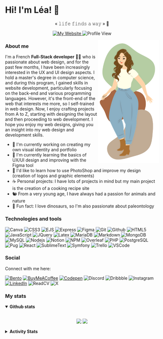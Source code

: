 # Hi! I'm Léa! 👋

<p align="center">
  <span>« 𝚕𝚒𝚏𝚎 𝚏𝚒𝚗𝚍𝚜 𝚊 𝚠𝚊𝚢 »</span> 🦕
</p>

<p align="center">
  <a href="https://leag76.github.io/">
      <img alt="My Website" src="https://img.shields.io/badge/-My_Website-575757?style=flat&logo=github&logoColor=white" />
  </a>
  <img alt="Profile View" src="https://komarev.com/ghpvc/?username=leag76&style=flat&color=B5CDA3" />
</p>

<img align="right" src="https://github.com/LeaG76/LeaG76/raw/main/pictures/iconGithub.png" alt="Illustration of Kaya speaking at a conference with coding bubbles in background" width=200px/>

### About me

<p>I'm a French <b>Full-Stack developer</b> 👩‍💻 who is passionate about web design, and for the past few months, I have been increasingly interested in the UX and UI design aspects. I hold a master's degree in computer science, and during this program, I gained skills in website development, particularly focusing on the back-end and various programming languages. However, it's the front-end of the web that interests me more, so I self-trained in web design. Now, I enjoy crafting projects from A to Z, starting with designing the layout and then proceeding to web development. I hope you enjoy my web designs, giving you an insight into my web design and development skills.</p>

- 🍂 I'm currently working on creating my own visual identity and portfolio
- 🌻 I'm currently learning the basics of UX/UI design and improving with the Figma tool 
- 🥨 I'd like to learn how to use PhotoShop and improve my design (creation of logos and graphic elements)
- ☕ Personal projects: I have lots of projects in mind but my main project is the creation of a cooking recipe site
- 🐿️ From a very young age, I have always had a passion for animals and nature
- 🦖 Fun fact: I love dinosaurs, so I'm also passionate about paleontology

### Technologies and tools

<p>
  <img alt="Canva" src="https://img.shields.io/badge/Canva-00C4CC.svg?style=flat&logo=Canva&logoColor=white" />
  <img alt="CSS3" src="https://img.shields.io/badge/CSS3-1572B6.svg?style=flat&logo=CSS3&logoColor=white" />
  <img alt="EJS" src="https://img.shields.io/badge/EJS-B4CA65.svg?style=flat&logo=EJS&logoColor=black" />
  <img alt="Express" src="https://img.shields.io/badge/Express-000000.svg?style=flat&logo=Express&logoColor=white" />
  <img alt="Figma" src="https://img.shields.io/badge/Figma-F76E5F?style=flat&logo=Figma&logoColor=white" />
  <img alt="Git" src="https://img.shields.io/badge/Git-F05032.svg?style=flat&logo=Git&logoColor=white" />
  <img alt="Github" src="https://img.shields.io/badge/GitHub-181717.svg?style=flat&logo=GitHub&logoColor=white" />
  <img alt="HTML5" src="https://img.shields.io/badge/HTML5-E34F26.svg?style=flat&logo=HTML5&logoColor=white" />
  <img alt="JavaScript" src="https://img.shields.io/badge/JavaScript-F7DF1E.svg?style=flat&logo=JavaScript&logoColor=black" />
  <img alt="JQuery" src="https://img.shields.io/badge/jQuery-0769AD.svg?style=flat&logo=jQuery&logoColor=white" />
  <img alt="Latex" src="https://img.shields.io/badge/LaTeX-008080.svg?style=flat&logo=LaTeX&logoColor=white" />
  <img alt="MariaDB" src="https://img.shields.io/badge/MariaDB-003545.svg?style=flat&logo=MariaDB&logoColor=white" />
  <img alt="Markdown" src="https://img.shields.io/badge/Markdown-000000.svg?style=flat&logo=Markdown&logoColor=white" />
  <img alt="MongoDB" src="https://img.shields.io/badge/MongoDB-47A248.svg?style=flat&logo=MongoDB&logoColor=white" />
  <img alt="MySQL" src="https://img.shields.io/badge/MySQL-4479A1.svg?style=flat&logo=MySQL&logoColor=white" />
  <img alt="Nodejs" src="https://img.shields.io/badge/Node.js-339933.svg?style=flat&logo=nodedotjs&logoColor=white" />
  <img alt="Notion" src="https://img.shields.io/badge/Notion-000000.svg?style=flat&logo=Notion&logoColor=white" />
  <img alt="NPM" src="https://img.shields.io/badge/npm-CB3837.svg?style=flat&logo=npm&logoColor=white" />
  <img alt="Overleaf" src="https://img.shields.io/badge/Overleaf-47A141.svg?style=flat&logo=Overleaf&logoColor=white" />
  <img alt="PHP" src="https://img.shields.io/badge/PHP-777BB4.svg?style=flat&logo=PHP&logoColor=white" />
  <img alt="PostgreSQL" src="https://img.shields.io/badge/PostgreSQL-4169E1.svg?style=flat&logo=PostgreSQL&logoColor=white" />
  <img alt="Pug" src="https://img.shields.io/badge/Pug-A86454.svg?style=flat&logo=Pug&logoColor=white" />
  <img alt="React" src="https://img.shields.io/badge/React-61DAFB.svg?style=flat&logo=React&logoColor=black" />
  <img alt="SublimeText" src="https://img.shields.io/badge/Sublime%20Text-FF9800.svg?style=flat&logo=Sublime-Text&logoColor=white" />
  <img alt="Symfony" src="https://img.shields.io/badge/Symfony-000000.svg?style=flat&logo=Symfony&logoColor=white" />
  <img alt="Trello" src="https://img.shields.io/badge/Trello-0052CC.svg?style=flat&logo=Trello&logoColor=white" />
  <img alt="VSCode" src="https://img.shields.io/badge/Visual%20Studio%20Code-007ACC.svg?style=flat&logo=Visual-Studio-Code&logoColor=white" />
</p>

### Social

Connect with me here:

[![Bento](https://img.shields.io/badge/Bento-768CFF.svg?style=flat&logo=Bento&logoColor=black&link=https://bento.me/leagallier)](https://bento.me/leagallier)
[![BuyMeACoffee](https://img.shields.io/badge/Buy%20Me%20a%20Coffee-ffdd00?style=flat&logo=buy-me-a-coffee&logoColor=black&link=https://www.buymeacoffee.com/leagallier)](https://www.buymeacoffee.com/leagallier)
[![Codepen](https://img.shields.io/badge/Codepen-000000?style=flat&logo=codepen&logoColor=white&link=https://codepen.io/leag76)](https://codepen.io/leag76)
![Discord](https://img.shields.io/badge/Discord-%235865F2.svg?style=flat&logo=discord&logoColor=white)
![Dribbble](https://img.shields.io/badge/Dribbble-EA4C89.svg?style=flat&logo=Dribbble&logoColor=white)
![Instagram](https://img.shields.io/badge/Instagram-E4405F.svg?style=flat&logo=instagram&logoColor=white)
[![LinkedIn](https://img.shields.io/badge/Linkedin-0A66C2.svg?style=flat&logo=linkedin&logoColor=white&link=https://www.linkedin.com/in/leagallier76/)](https://www.linkedin.com/in/leagallier76/)
![ReadCV](https://img.shields.io/badge/Read.cv-111111.svg?style=flat&logo=readdotcv&logoColor=white)
![X](https://img.shields.io/badge/X-%23000000.svg?style=flat&logo=X&logoColor=white)

### My stats

<details open>
  <summary><b>Github stats</b></summary>
  <br/>
  <p align="center">
    <img align=top src="https://github-stats-alpha.vercel.app/api?username=leag76&cc=fff&tc=000&ic=B5CDA3&bc=E4E2E2" height="192px"/>
    <img src="https://github-readme-stats.vercel.app/api/top-langs/?username=leag76&title_color=A76844&text_color=000000&show_icons=true&icon_color=B5CDA3&layout=compact&count-private=true" height="192px"/>
  </p>
</details>

<details>
  <summary><b>Activity Stats</b></summary>
  <br/>
  <p align="center">
    <img align=top src="http://github-profile-summary-cards.vercel.app/api/cards/profile-details?username=LeaG76&theme=github" height="192px"/>
    <br>
    <img align=top src="http://github-profile-summary-cards.vercel.app/api/cards/repos-per-language?username=LeaG76&theme=github" height="192px"/>
    <img align=top src="http://github-profile-summary-cards.vercel.app/api/cards/most-commit-language?username=LeaG76&theme=github" height="192px"/>
  </p>
</details>
